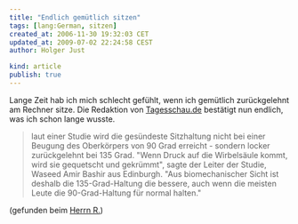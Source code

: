 ```yaml
---
title: "Endlich gemütlich sitzen"
tags: [lang:German, sitzen]
created_at: 2006-11-30 19:32:03 CET
updated_at: 2009-07-02 22:24:58 CEST
author: Holger Just

kind: article
publish: true
---
```


Lange Zeit hab ich mich schlecht gefühlt, wenn ich gemütlich zurückgelehnt am Rechner sitze. Die Redaktion von [Tagesschau.de](http://www.tagesschau.de/aktuell/meldungen/0,,OID6138602_REF1,00.html) bestätigt nun endlich, was ich schon lange wusste.

>laut einer Studie wird die gesündeste Sitzhaltung nicht bei einer Beugung des Oberkörpers von 90 Grad erreicht - sondern locker zurückgelehnt bei 135 Grad. "Wenn Druck auf die Wirbelsäule kommt, wird sie gequetscht und gekrümmt", sagte der Leiter der Studie, Waseed Amir Bashir aus Edinburgh. "Aus biomechanischer Sicht ist deshalb die 135-Grad-Haltung die bessere, auch wenn die meisten Leute die 90-Grad-Haltung für normal halten."

(gefunden beim [Herrn R.](http://verwaltet.blogspot.com/2006/11/quelle-f.html))